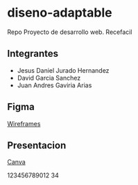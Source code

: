 # diseno-adaptable
Repo Proyecto de desarrollo web.
Recefacil


## Integrantes
- Jesus Daniel Jurado Hernandez
- David Garcia Sanchez
- Juan Andres Gaviria Arias

## Figma
[Wireframes](https://www.figma.com/file/22IMtZQYtQGpOb3XTte7Qw/Dise%C3%B1o-Adaptable?type=design&node-id=22%3A3&mode=design&t=XtuQnOhyOsotGA74-1)

## Presentacion
[Canva](https://www.canva.com/design/DAF9dogb78w/qd-SMDw0LwnL53FYvTqbRA/edit)

123456789012
34
